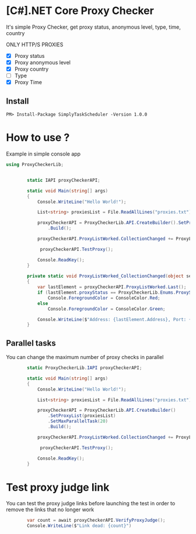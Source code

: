 # [C#].NET Core Proxy Checker

It's simple Proxy Checker, get proxy status, anonymous level, type, time, country

ONLY HTTP/S PROXIES

- [x] Proxy status
- [x] Proxy anonymous level 
- [X] Proxy country
- [ ] Type 
- [X] Proxy Time 

## Install

```
PM> Install-Package SimplyTaskScheduler -Version 1.0.0
```

# How to use ?

Example in simple console app

```c#
using ProxyCheckerLib;


        static IAPI proxyCheckerAPI;

        static void Main(string[] args)
        {
            Console.WriteLine("Hello World!");

            List<string> proxiesList = File.ReadAllLines("proxies.txt").ToList();

            proxyCheckerAPI = ProxyCheckerLib.API.CreateBuilder().SetProxyList(proxiesList)
                .Build();

            proxyCheckerAPI.ProxyListWorked.CollectionChanged += ProxyListWorked_CollectionChanged;

             proxyCheckerAPI.TestProxy();

            Console.ReadKey();
        }
        
        private static void ProxyListWorked_CollectionChanged(object sender, System.Collections.Specialized.NotifyCollectionChangedEventArgs e)
        {
            var lastElement = proxyCheckerAPI.ProxyListWorked.Last();
            if (lastElement.proxyStatus == ProxyCheckerLib.Enums.ProxyStatus.Dead)
                Console.ForegroundColor = ConsoleColor.Red;
            else
                Console.ForegroundColor = ConsoleColor.Green;

            Console.WriteLine($"Address: {lastElement.Address}, Port: {lastElement.Port}, Status: {lastElement.proxyStatus}, Anonymous: {lastElement.proxyAnonymous}, Country: {lastElement.Country}, Time: {lastElement.Time}ms");
        }
```

## Parallel tasks

You can change the maximum number of proxy checks in parallel

```c#
        static ProxyCheckerLib.IAPI proxyCheckerAPI;

        static void Main(string[] args)
        {
            Console.WriteLine("Hello World!");

            List<string> proxiesList = File.ReadAllLines("proxies.txt").ToList();

            proxyCheckerAPI = ProxyCheckerLib.API.CreateBuilder()
                .SetProxyList(proxiesList)
                .SetMaxParallelTask(20)
                .Build();

            proxyCheckerAPI.ProxyListWorked.CollectionChanged += ProxyListWorked_CollectionChanged;

             proxyCheckerAPI.TestProxy();

            Console.ReadKey();
        }
```


# Test proxy judge link

You can test the proxy judge links before launching the test in order to remove the links that no longer work

```c#
        var count = await proxyCheckerAPI.VerifyProxyJudge();
        Console.WriteLine($"Link dead: {count}")
```
